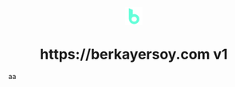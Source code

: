<div style='text-align:center; margin-bottom:20px;'><img src="src/assets/icons/logo.png" /></div>

# <div align="center" style="text-decoration:none">https://<span></span>berkayersoy.com v1</div>

aa
